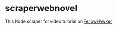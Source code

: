 # scraperwebnovel

This Node scraper for video tutorial on [FellowHawker](https://www.youtube.com/channel/UChynVxKkkX-px-vQQD4NL5w)



